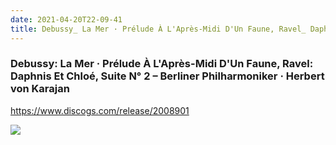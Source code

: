 ```yaml
---
date: 2021-04-20T22-09-41
title: Debussy_ La Mer · Prélude À L'Après-Midi D'Un Faune, Ravel_ Daphnis Et Chloé, Suite N° 2 – Berliner Philharmoniker · Herbert von Karajan
---
```

### Debussy: La Mer · Prélude À L'Après-Midi D'Un Faune, Ravel: Daphnis Et Chloé, Suite N° 2 – Berliner Philharmoniker · Herbert von Karajan
https://www.discogs.com/release/2008901

![](dayone-moment://723BB71D335F4DCDA72B1844142A88AA)
